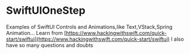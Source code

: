 # SwiftUIOneStep
####
Examples of SwiftUI Controls and Animations,like Text,VStack,Spring Animation...
Learn from [https://www.hackingwithswift.com/quick-start/swiftui](https://www.hackingwithswift.com/quick-start/swiftui)
I also have so many questions and doubts
